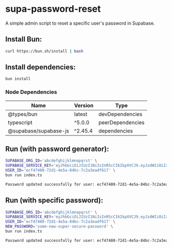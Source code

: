 # supa-password-reset

A simple admin script to reset a specific user's password in Supabase.

## Install Bun:

```bash
curl https://bun.sh/install | bash
```

## Install dependencies:

```bash
bun install
```

### Node Dependencies

| Name | Version | Type|
| --- | --- | --- |
| @types/bun | latest | devDependencies |
| typescript | ^5.0.0 | peerDependencies |
| @supabase/supabase-js | ^2.45.4 | dependencies |

## Run (with password generator):

```bash
SUPABASE_ORG_ID='abcdefghijklmnopqrst' \
SUPABASE_SERVICE_KEY='eyJhbGciOiJIUzI1NiIsInR5cCI6IkpXVCJ9.eyJzdWIiOiIxMjM0NTY3ODkwIiwibmFtZSI6IkpvaG4gRG9lIiwiYWRtaW4iOnRydWUsImlhdCI6MTcyNjgzMDgwNiwiZXhwIjoxNzI2ODM0NDA2fQ.cUwJC5NqOFnPzPPqv-enZG2jHf35S6x9jtqnaqX_6vk' \
USER_ID='ecf47480-72d1-4e5a-84bc-7c2a3eadf617' \
bun run index.ts
```

```bash
Password updated successfully for user: ecf47480-72d1-4e5a-84bc-7c2a3eadf617 with the password aB5!3bWpN5-r
```

## Run (with specific password):

```bash
SUPABASE_ORG_ID='abcdefghijklmnopqrst' \
SUPABASE_SERVICE_KEY='eyJhbGciOiJIUzI1NiIsInR5cCI6IkpXVCJ9.eyJzdWIiOiIxMjM0NTY3ODkwIiwibmFtZSI6IkpvaG4gRG9lIiwiYWRtaW4iOnRydWUsImlhdCI6MTcyNjgzMDgwNiwiZXhwIjoxNzI2ODM0NDA2fQ.cUwJC5NqOFnPzPPqv-enZG2jHf35S6x9jtqnaqX_6vk' \
USER_ID='ecf47480-72d1-4e5a-84bc-7c2a3eadf617' \
NEW_PASSWORD='some-new-super-secure-password' \
bun run index.ts
```

```bash
Password updated successfully for user: ecf47480-72d1-4e5a-84bc-7c2a3eadf617 with the password some-new-super-secure-password
```

